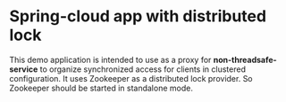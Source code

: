 Spring-cloud app with distributed lock
=

This demo application is intended to use as a proxy for __non-threadsafe-service__ to organize synchronized access for clients in clustered configuration.
It uses Zookeeper as a distributed lock provider. So Zookeeper should be started in standalone mode.